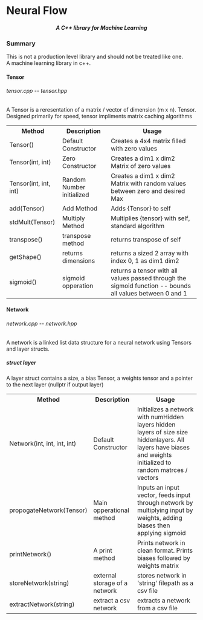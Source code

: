 # Neural Flow
<h4 style="font-style:italic;text-align: center;">A C++ library for Machine Learning</h4>
<h3>Summary</h3>
<p>This is not a production level library and should not be treated like one. <br> A machine learning library in c++. 
<h4>Tensor</h4>
<h6 style="font-style:italic">tensor.cpp -- tensor.hpp</h6>
A Tensor is a reresentation of a matrix / vector of dimension (m x n). Tensor. Designed primarily for speed, tensor impliments matrix caching algorithms

<table style="width: 100%;">
	<tr>
		<th>Method</th>
		<th>Description</th>
		<th>Usage</th>
	</tr>
	<tr>
		<td>Tensor()</td>
		<td>Default Constructor</td>
		<td>Creates a 4x4 matrix filled with zero values</td>
	</tr>
	<tr>
		<td>Tensor(int, int)</td>
		<td>Zero Constructor</td>
		<td>Creates a dim1 x dim2 Matrix of zero values</td>
	</tr>
	<tr>
		<td>Tensor(int, int, int)</td>
		<td>Random Number initialized</td>
		<td>Creates a dim1 x dim2 Matrix with random values between zero and desired Max</td>
	</tr>
	<tr>
		<td>add(Tensor)</td>
		<td>Add Method</td>
		<td>Adds {Tensor} to self</td>
	</tr>
	<tr>
		<td>stdMult(Tensor)</td>
		<td>Multiply Method</td>
		<td>Multiplies {tensor} with self, standard algorithm</td>
	</tr>
	<tr>
		<td>transpose()</td>
		<td>transpose method</td>
		<td>returns transpose of self</td>
	</tr>
	<tr>
		<td>getShape()</td>
		<td>returns dimensions</td>
		<td>returns a sized 2 array with index 0, 1 as dim1 dim2</td>
	</tr>
	<tr>
		<td>sigmoid()</td>
		<td>sigmoid opperation</td>
		<td>returns a tensor with all values passed through the sigmoid function -- bounds all values between 0 and 1</td>
	</tr>
</table>

<h4>Network</h4>
<h6 style="font-style:italic">network.cpp -- network.hpp</h6>
A network is a linked list data structure for a neural network using Tensors and layer structs.
<h5>struct layer</h5>
A layer struct contains a size, a bias Tensor, a weights tensor and a pointer to the next layer (nullptr if output layer)

<table style="width: 100%;">
	<tr>
		<th>Method</th>
		<th>Description</th>
		<th>Usage</th>
	</tr>
	<tr>
		<td>Network(int, int, int, int)</td>
		<td>Default Constructor</td>
		<td>Initializes a network with numHidden layers hidden layers of size size hiddenlayers. All layers have biases and weights initialized to random matrces / vectors</td>
	</tr>
	<tr>
		<td>propogateNetwork(Tensor)</td>
		<td>Main opperational method</td>
		<td>Inputs an input vector, feeds input through network by multiplying input by weights, adding biases then applying sigmoid</td>
	</tr>
	<tr>
		<td>printNetwork()</td>
		<td>A print method</td>
		<td>Prints  network in clean format. Prints biases followed by weights matrix</td>
	</tr>
	<tr>
		<td>storeNetwork(string)</td>
		<td>external storage of a network</td>
		<td>stores  network in 'string' filepath as a csv file</td>
	</tr>
	<tr>
		<td>extractNetwork(string)</td>
		<td>extract a csv network</td>
		<td>extracts a network from a csv file</td>
	</tr>
</table>
